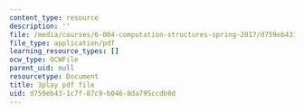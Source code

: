 ```yaml
---
content_type: resource
description: ''
file: /media/courses/6-004-computation-structures-spring-2017/d759eb431c7f87c9b0468da795ccdb8d_O6yw1qkECig.pdf
file_type: application/pdf
learning_resource_types: []
ocw_type: OCWFile
parent_uid: null
resourcetype: Document
title: 3play pdf file
uid: d759eb43-1c7f-87c9-b046-8da795ccdb8d
---
```

